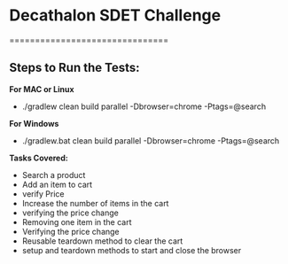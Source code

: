 # Decathalon SDET Challenge  
===============================

## Steps to Run the Tests:

**For MAC or Linux**

* ./gradlew clean build parallel -Dbrowser=chrome -Ptags=@search

**For Windows**

* ./gradlew.bat clean build parallel -Dbrowser=chrome -Ptags=@search

**Tasks Covered:**

* Search a product
* Add an item to cart
* verify Price
* Increase the number of items in the cart
* verifying the price change
* Removing one item in the cart
* Verifying the price change
* Reusable teardown method to clear the cart
* setup and teardown methods to start and close the browser
